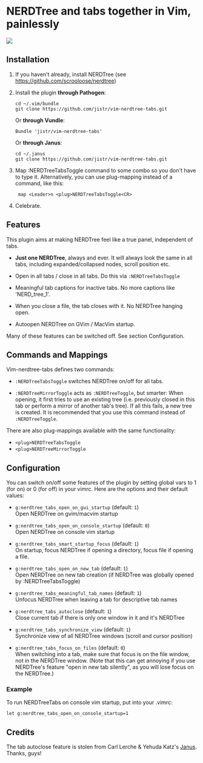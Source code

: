 # NERDTree and tabs together in Vim, painlessly
[![](http://stillmaintained.com/jistr/vim-nerdtree-tabs.png)](http://stillmaintained.com/jistr/vim-nerdtree-tabs)

## Installation

1. If you haven't already, install NERDTree (see https://github.com/scrooloose/nerdtree)

2.  Install the plugin **through Pathogen**:

        cd ~/.vim/bundle
        git clone https://github.com/jistr/vim-nerdtree-tabs.git
        
    Or **through Vundle**:

        Bundle 'jistr/vim-nerdtree-tabs'
        
    Or **through Janus**:

        cd ~/.janus
        git clone https://github.com/jistr/vim-nerdtree-tabs.git

3. Map :NERDTreeTabsToggle command to some combo so you don't have to type it.
   Alternatively, you can use plug-mapping instead of a command, like this:

        map <Leader>n <plug>NERDTreeTabsToggle<CR>

4. Celebrate.

## Features

This plugin aims at making NERDTree feel like a true panel, independent of tabs.

* **Just one NERDTree**, always and ever. It will always look the same in
  all tabs, including expanded/collapsed nodes, scroll position etc.

* Open in all tabs / close in all tabs. Do this via `:NERDTreeTabsToggle`

* Meaningful tab captions for inactive tabs. No more captions like 'NERD_tree_1'.

* When you close a file, the tab closes with it. No NERDTree hanging open.

* Autoopen NERDTree on GVim / MacVim startup.

Many of these features can be switched off. See section Configuration.

## Commands and Mappings

Vim-nerdtree-tabs defines two commands:

* `:NERDTreeTabsToggle` switches NERDTree on/off for all tabs.

* `:NERDTreeMirrorToggle` acts as `:NERDTreeToggle`, but smarter: When opening,
  it first tries to use an existing tree (i.e. previously closed in this tab or
  perform a mirror of another tab's tree). If all this fails, a new tree is
  created. It is recommended that you use this command instead of `:NERDTreeToggle`.

There are also plug-mappings available with the same functionality:

* `<plug>NERDTreeTabsToggle`
* `<plug>NERDTreeMirrorToggle`

## Configuration

You can switch on/off some features of the plugin by setting global vars to 1
(for on) or 0 (for off) in your vimrc. Here are the options and their default
values:

* `g:nerdtree_tabs_open_on_gui_startup` (default: `1`)  
  Open NERDTree on gvim/macvim startup

* `g:nerdtree_tabs_open_on_console_startup` (default: `0`)  
  Open NERDTree on console vim startup

* `g:nerdtree_tabs_smart_startup_focus` (default: `1`)  
  On startup, focus NERDTree if opening a directory, focus file if opening
  a file.

* `g:nerdtree_tabs_open_on_new_tab` (default: `1`)  
  Open NERDTree on new tab creation (if NERDTree was globally opened by
  :NERDTreeTabsToggle)

* `g:nerdtree_tabs_meaningful_tab_names` (default: `1`)  
  Unfocus NERDTree when leaving a tab for descriptive tab names

* `g:nerdtree_tabs_autoclose` (default: `1`)  
  Close current tab if there is only one window in it and it's NERDTree

* `g:nerdtree_tabs_synchronize_view` (default: `1`)  
  Synchronize view of all NERDTree windows (scroll and cursor position)

* `g:nerdtree_tabs_focus_on_files` (default: `0`)  
  When switching into a tab, make sure that focus is on the file window,
  not in the NERDTree window. (Note that this can get annoying if you use
  NERDTree's feature "open in new tab silently", as you will lose focus on the
  NERDTree.)

### Example

To run NERDTreeTabs on console vim startup, put into your .vimrc:

    let g:nerdtree_tabs_open_on_console_startup=1

## Credits

The tab autoclose feature is stolen from Carl Lerche & Yehuda Katz's
[Janus](https://github.com/carlhuda/janus). Thanks, guys!

